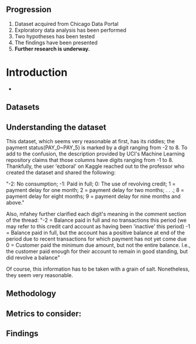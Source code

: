 ## Progression
  1. Dataset acquired from Chicago Data Portal
  2. Exploratory data analysis has been performed
  3. Two hypotheses has been tested
  4. The findings have been presented
  5. **Further research is underway.**
  
# Introduction
-

## Datasets


## Understanding the dataset
This dataset, which seems very reasonable at first, has its riddles; the payment status(PAY_0~PAY_5)
is marked by a digit ranging from -2 to 8. To add to the confusion, the description provided by UCI's Machine
Learning repository claims that those columns have digits ranging from -1 to 8. Thankfully, the user 'ezboral' on Kaggle
reached out to the professor who created the dataset and shared the following:

"-2: No consumption;
-1: Paid in full;
0: The use of revolving credit;
1 = payment delay for one month;
2 = payment delay for two months;
 . . .;
 8 = payment delay for eight months;
 9 = payment delay for nine months and above."

Also, mfahey further clarified each digit's meaning in the comment section of the thread:
"-2 = Balance paid in full and no transactions this period (we may refer to this credit card account as having been 'inactive' this period)
-1 = Balance paid in full, but the account has a positive balance at end of the period due to recent transactions for which payment has not yet come due
0 = Customer paid the minimum due amount, but not the entire balance. I.e., the customer paid enough for their account to remain in good standing, but did revolve a balance"

Of course, this information has to be taken with a grain of salt. Nonetheless, they seem very reasonable.



## Methodology

## Metrics to consider:

## Findings
